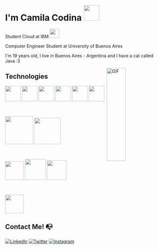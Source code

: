 # I'm Camila Codina <img src="https://media.giphy.com/media/Cmr1OMJ2FN0B2/giphy.gif" width="50">

<p> Student Cloud at IBM <img src="https://media.giphy.com/media/7JQIe39F9KsCNN9f99/giphy.gif" width="30"> </p>

<p> Computer Engineer Student at University of Buenos Aires </p>

I'm 19 years old, I live in Buenos Aires - Argentina and I have a cat called Java :3

<img width = "35%" align="right" alt="GIF" height="300px" src="https://media.giphy.com/media/LmNwrBhejkK9EFP504/giphy.gif" />


## Technologies

<p align="left">
<img src="https://midu.dev/images/tags/node.png" width="50">
<img src="https://impact-hr.com/wp-content/uploads/2017/04/javascript_round.png" width="50">
<img src="https://cdn.pixabay.com/photo/2017/08/05/11/16/logo-2582748_960_720.png" width="50">
<img src="https://cdn.pixabay.com/photo/2017/08/05/11/16/logo-2582747_1280.png" width="50">
<img src="https://cdn.iconscout.com/icon/free/png-256/bootstrap-7-1175254.png" width="50">
<img src="https://lh3.googleusercontent.com/proxy/kGrKqa4HLLCQl5v0rI96FXOQ0mvxtMVOp6gKV-ljkd-HyzNAVBYeKiqL9iEI1ZHhXXSFPX3zPb4vEuaBlZrX3RMIciqK-1O-9aEbo4X4CQ3DKAldDZkH0qYJncCAOyJkAKiINkwNU6qfEU7387w19TA" width="50">
</p>
<br>

<p align="left">
<img width="90" src="https://miro.medium.com/max/5200/0*pKLAVm71xwJa8vJz.png"> 
<img width="85" src="https://git-scm.com/images/logos/downloads/Git-Logo-2Color.png">
</p>
<br>

<p align="left">
<img height=60px src="https://encrypted-tbn0.gstatic.com/images?q=tbn%3AANd9GcTApU_6Eg4oWx3NMhLifHmNEkxjeMxfd3oGUA&usqp=CAU">
<img height=67px src="https://d15shllkswkct0.cloudfront.net/wp-content/blogs.dir/1/files/2019/05/Kubernetes_New.png">
<img height=63px src="https://upload.wikimedia.org/wikipedia/commons/3/3a/OpenShift-LogoType.svg">
</p>
<br>

<p align="left"><img src="https://itconnect.lat/portal/wp-content/uploads/2019/08/IBM-Cloud.png" height=60px></p>


## Contact Me! :mailbox_with_no_mail:

<a href="https://www.linkedin.com/in/camila-codina-48ab64193/" target="_blank"><img src="https://img.shields.io/badge/LinkedIn-%230077B5.svg?&style=flat-square&logo=linkedin&logoColor=white" alt="LinkedIn"></a>
<a href="https://twitter.com/CamyCodi" target="_blank"><img src="https://img.shields.io/badge/-Twitter-1da1f2?style=flat-square&labelColor=1da1f2&logo=twitter&logoColor=white" alt="Twitter"></a>
<a href="https://www.instagram.com/camy.codi/" target="_blank"><img src="https://img.shields.io/badge/Instagram-%23E4405F.svg?&style=flat-square&logo=instagram&logoColor=white" alt="Instagram"></a>

